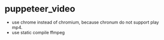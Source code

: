 # puppeteer_video
* use chrome instead of chromium, because chronum do not support play mp4.
* use static compile ffmpeg 
